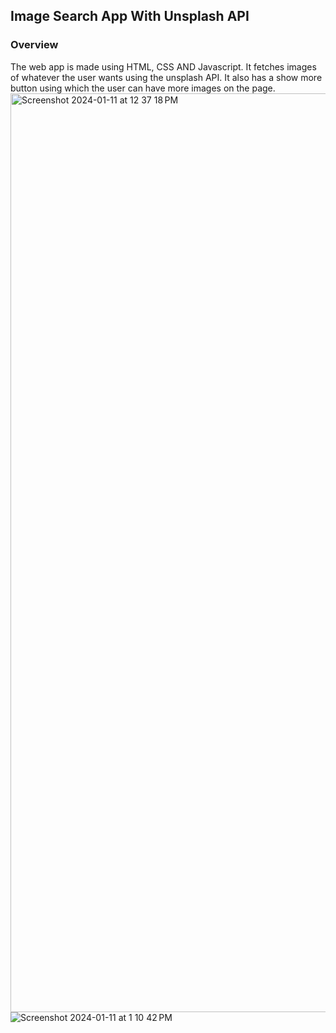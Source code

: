 ## Image Search App With Unsplash API
### Overview
The web app is made using HTML, CSS AND Javascript. It fetches images of whatever the user wants using the unsplash API. It also has a show more button using which the user can have more images on the page.
<img width="1470" alt="Screenshot 2024-01-11 at 12 37 18 PM" src="https://github.com/ishtmeetarora11/Image-Search-App/assets/52124195/0298733f-1daf-4d73-bf80-9974aee781e6">
![Screenshot 2024-01-11 at 1 10 42 PM](https://github.com/ishtmeetarora11/Image-Search-App/assets/52124195/1ce179c4-aab8-44d0-b389-2c989f22a393)

